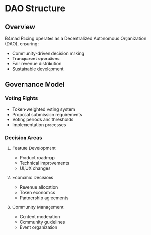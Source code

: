 # DAO Structure

## Overview
B4mad Racing operates as a Decentralized Autonomous Organization (DAO), ensuring:
- Community-driven decision making
- Transparent operations
- Fair revenue distribution
- Sustainable development

## Governance Model
### Voting Rights
- Token-weighted voting system
- Proposal submission requirements
- Voting periods and thresholds
- Implementation processes

### Decision Areas
1. Feature Development
   - Product roadmap
   - Technical improvements
   - UI/UX changes

2. Economic Decisions
   - Revenue allocation
   - Token economics
   - Partnership agreements

3. Community Management
   - Content moderation
   - Community guidelines
   - Event organization

